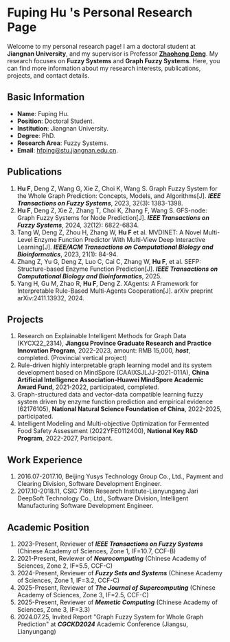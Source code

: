 # Fuping Hu 's Personal Research Page

Welcome to my personal research page! I am a doctoral student at **Jiangnan University**, and my supervisor is Professor [**Zhaohong Deng**](http://ai.jiangnan.edu.cn/info/1013/1548.htm). My research focuses on **Fuzzy Systems** and **Graph Fuzzy Systems**. Here, you can find more information about my research interests, publications, projects, and contact details.

## Basic Information

- **Name**: Fuping Hu.
- **Position**: Doctoral Student.
- **Institution**: Jiangnan University.
- **Degree**: PhD.
- **Research Area**: Fuzzy Systems.
- **Email**: hfping@stu.jiangnan.edu.cn.

## Publications

1. **Hu F**, Deng Z, Wang G, Xie Z, Choi K, Wang S. Graph Fuzzy System for the Whole Graph Prediction: Concepts, Models, and Algorithms[J]. ***IEEE Transactions on Fuzzy Systems***, 2023, 32(3): 1383-1398.
2. **Hu F**, Deng Z, Xie Z, Zhang T, Choi K, Zhang F, Wang S. GFS-node: Graph Fuzzy Systems for Node Prediction[J]. ***IEEE Transactions on Fuzzy Systems***, 2024, 32(12): 6822-6834.
3. Tang W, Deng Z, Zhou H, Zhang W, **Hu F** et al. MVDINET: A Novel Multi-Level Enzyme Function Predictor With Multi-View Deep Interactive Learning[J]. ***IEEE/ACM Transactions on Computational Biology and Bioinformatics***, 2023, 21(1): 84-94.
4. Zhang Z, Yu G, Deng Z, Luo C, Cai C, Zhang W, **Hu F**, et al. SEFP: Structure-based Enzyme Function Prediction[J]. ***IEEE Transactions on Computational Biology and Bioinformatics***, 2025.
5. Yang H, Gu M, Zhao R, **Hu F**, Deng Z. XAgents: A Framework for Interpretable Rule-Based Multi-Agents Cooperation[J]. arXiv preprint arXiv:2411.13932, 2024.

## Projects
1. Research on Explainable Intelligent Methods for Graph Data (KYCX22_2314), **Jiangsu Province Graduate Research and Practice Innovation Program**, 2022-2023, amount: RMB 15,000, ***host***, completed. (Provincial vertical project)
2. Rule-driven highly interpretable graph learning model and its system development based on MindSpore (CAAIXSJLJJ-2021-011A), **China Artificial Intelligence Association-Huawei MindSpore Academic Award Fund**, 2021-2022, participated, completed.
3. Graph-structured data and vector-data compatible learning fuzzy system driven by enzyme function prediction and empirical evidence (62176105), **National Natural Science Foundation of China**, 2022-2025, participated.
4. Intelligent Modeling and Multi-objective Optimization for Fermented Food Safety Assessment (2022YFE0112400), **National Key R&D Program**, 2022-2027, Participant.

## Work Experience
1. 2016.07-2017.10, Beijing Yusys Technology Group Co., Ltd., Payment and Clearing Division, Software Development Engineer.
2. 2017.10-2018.11, CSIC 716th Research Institute-Lianyungang Jari DeepSoft Technology Co., Ltd., Software Division, Intelligent Manufacturing Software Development Engineer.

## Academic Position
1. 2023-Present, Reviewer of ***IEEE Transactions on Fuzzy Systems*** (Chinese Academy of Sciences, Zone 1, IF=10.7, CCF-B)
2. 2021-Present, Reviewer of ***Neurocomputing*** (Chinese Academy of Sciences, Zone 2, IF=5.5, CCF-C)
3. 2024-Present, Reviewer of ***Fuzzy Sets and Systems*** (Chinese Academy of Sciences, Zone 1, IF=3.2, CCF-C)
4. 2025-Present, Reviewer of ***The Journal of Supercomputing*** (Chinese Academy of Sciences, Zone 3, IF=2.5, CCF-C)
5. 2025-Present, Reviewer of ***Memetic Computing*** (Chinese Academy of Sciences, Zone 3, IF=3.3)
6. 2024.07.25, Invited Report "Graph Fuzzy System for Whole Graph Prediction" at ***CGCKD2024*** Academic Conference (Jiangsu, Lianyungang)



